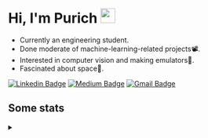 <h1 align="left">Hi, I'm Purich
<img src="https://media.giphy.com/media/hvRJCLFzcasrR4ia7z/giphy.gif" width="30px"/></h1>

* Currently an engineering student.
* Done moderate of machine-learning-related projects:film_projector:.
* Interested in computer vision and making emulators:space_invader:.
* Fascinated about space:milky_way:.

[![Linkedin Badge](https://img.shields.io/badge/-Purich-blue?style=flat-square&logo=Linkedin&logoColor=white&link=https://www.linkedin.com/in/purich-siritip-16b3b3255/)](https://www.linkedin.com/in/purich-siritip-16b3b3255) [![Medium Badge](https://img.shields.io/badge/-@purich-gray?style=flat-square&labelColor=000000&logo=Medium&link=https://medium.com/@phuritsiritip)](https://medium.com/@phuritsiritip)
[![Gmail Badge](https://img.shields.io/badge/-mark.phurit@gmail.com-c14438?style=flat-square&logo=Gmail&logoColor=white&link=mailto:mark.phurit@gmail.com)](mailto:mark.phurit@gmail.com)

## Some stats

<details>
  <summary></summary>
  
  <!--START_SECTION:waka-->
**I'm an Early 🐤** 

```text
🌞 Morning                246 commits         █████████░░░░░░░░░░░░░░░░   36.77 % 
🌆 Daytime                213 commits         ████████░░░░░░░░░░░░░░░░░   31.84 % 
🌃 Evening                175 commits         ███████░░░░░░░░░░░░░░░░░░   26.16 % 
🌙 Night                  35 commits          █░░░░░░░░░░░░░░░░░░░░░░░░   05.23 % 
```


📊 **This Week I Spent My Time On** 

```text
💬 Programming Languages: 
Python                   1 hr 48 mins        █████████████████████░░░░   83.21 % 
CSV                      16 mins             ███░░░░░░░░░░░░░░░░░░░░░░   12.67 % 
Markdown                 2 mins              ░░░░░░░░░░░░░░░░░░░░░░░░░   01.73 % 
Git Config               1 min               ░░░░░░░░░░░░░░░░░░░░░░░░░   01.21 % 
Text                     1 min               ░░░░░░░░░░░░░░░░░░░░░░░░░   01.18 % 

🐱‍💻 Projects: 
orchestra-team-formation 1 hr                ████████████░░░░░░░░░░░░░   46.35 % 
Text-personality         58 mins             ███████████░░░░░░░░░░░░░░   44.86 % 
personality-detection-tex10 mins             ██░░░░░░░░░░░░░░░░░░░░░░░   08.23 % 
synergy-algorithms       0 secs              ░░░░░░░░░░░░░░░░░░░░░░░░░   00.56 % 
```


<!--END_SECTION:waka-->

  <!--START_SECTION:waka-simple-->

```text
From: 19 January 2023 - To: 28 June 2023

Total Time: 43 hrs 51 mins

Python       39 hrs 24 mins  ██████████████████████▒░░   89.82 %
C++          1 hr 42 mins    █░░░░░░░░░░░░░░░░░░░░░░░░   03.90 %
YAML         50 mins         ▒░░░░░░░░░░░░░░░░░░░░░░░░   01.93 %
Markdown     34 mins         ▒░░░░░░░░░░░░░░░░░░░░░░░░   01.33 %
Git Config   16 mins         ░░░░░░░░░░░░░░░░░░░░░░░░░   00.63 %
CSV          13 mins         ░░░░░░░░░░░░░░░░░░░░░░░░░   00.52 %
```

<!--END_SECTION:waka-simple-->

  <!--![Anurag's GitHub stats](https://github-readme-stats.vercel.app/api?username=vikimark&show_icons=true&theme=gruvbox_light)-->
  
</details>

<!--
**vikimark/vikimark** is a ✨ _special_ ✨ repository because its `README.md` (this file) appears on your GitHub profile.

Here are some ideas to get you started:

- 🔭 I’m currently working on ...
- 🌱 I’m currently learning ...
- 👯 I’m looking to collaborate on ...
- 🤔 I’m looking for help with ...
- 💬 Ask me about ...
- 📫 How to reach me: ...
- 😄 Pronouns: ...
- ⚡ Fun fact: ...
-->
